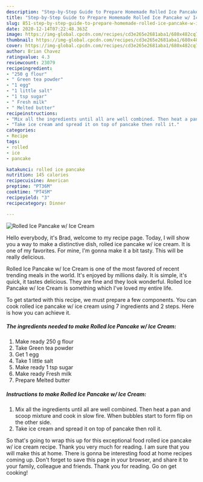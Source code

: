 ```yaml
---
description: "Step-by-Step Guide to Prepare Homemade Rolled Ice Pancake w/ Ice Cream"
title: "Step-by-Step Guide to Prepare Homemade Rolled Ice Pancake w/ Ice Cream"
slug: 851-step-by-step-guide-to-prepare-homemade-rolled-ice-pancake-w-ice-cream
date: 2020-12-14T07:22:48.363Z
image: https://img-global.cpcdn.com/recipes/cd3e265e2681aba1/680x482cq70/rolled-ice-pancake-w-ice-cream-recipe-main-photo.jpg
thumbnail: https://img-global.cpcdn.com/recipes/cd3e265e2681aba1/680x482cq70/rolled-ice-pancake-w-ice-cream-recipe-main-photo.jpg
cover: https://img-global.cpcdn.com/recipes/cd3e265e2681aba1/680x482cq70/rolled-ice-pancake-w-ice-cream-recipe-main-photo.jpg
author: Brian Chavez
ratingvalue: 4.3
reviewcount: 23079
recipeingredient:
- "250 g flour"
- " Green tea powder"
- "1 egg"
- "1 little salt"
- "1 tsp sugar"
- " Fresh milk"
- " Melted butter"
recipeinstructions:
- "Mix all the ingredients until all are well combined. Then heat a pan and scoop mixture and cook in slow fire. When bubbles start to form flip on the other side."
- "Take ice cream and spread it on top of pancake then roll it."
categories:
- Recipe
tags:
- rolled
- ice
- pancake

katakunci: rolled ice pancake 
nutrition: 145 calories
recipecuisine: American
preptime: "PT36M"
cooktime: "PT45M"
recipeyield: "3"
recipecategory: Dinner

---
```



![Rolled Ice Pancake w/ Ice Cream](https://img-global.cpcdn.com/recipes/cd3e265e2681aba1/680x482cq70/rolled-ice-pancake-w-ice-cream-recipe-main-photo.jpg)

Hello everybody, it's Brad, welcome to my recipe page. Today, I will show you a way to make a distinctive dish, rolled ice pancake w/ ice cream. It is one of my favorites. For mine, I'm gonna make it a bit tasty. This will be really delicious.

Rolled Ice Pancake w/ Ice Cream is one of the most favored of recent trending meals in the world. It's enjoyed by millions daily. It is simple, it's quick, it tastes delicious. They are fine and they look wonderful. Rolled Ice Pancake w/ Ice Cream is something which I've loved my entire life.




To get started with this recipe, we must prepare a few components. You can cook rolled ice pancake w/ ice cream using 7 ingredients and 2 steps. Here is how you can achieve it.

<!--inarticleads1-->

##### The ingredients needed to make Rolled Ice Pancake w/ Ice Cream:

1. Make ready 250 g flour
1. Take  Green tea powder
1. Get 1 egg
1. Take 1 little salt
1. Make ready 1 tsp sugar
1. Make ready  Fresh milk
1. Prepare  Melted butter




<!--inarticleads2-->

##### Instructions to make Rolled Ice Pancake w/ Ice Cream:

1. Mix all the ingredients until all are well combined. Then heat a pan and scoop mixture and cook in slow fire. When bubbles start to form flip on the other side.
1. Take ice cream and spread it on top of pancake then roll it.




So that's going to wrap this up for this exceptional food rolled ice pancake w/ ice cream recipe. Thank you very much for reading. I am sure that you will make this at home. There is gonna be interesting food at home recipes coming up. Don't forget to save this page in your browser, and share it to your family, colleague and friends. Thank you for reading. Go on get cooking!
